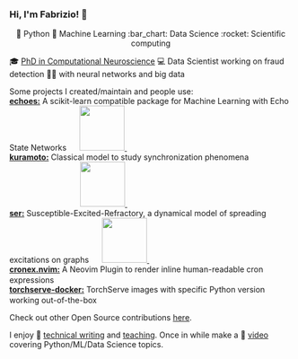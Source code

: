 ### Hi, I'm Fabrizio! 👋
<!--
[![Typing SVG](https://readme-typing-svg.herokuapp.com?font=roboto&size=18&duration=10000&color=dd9666&vCenter=true&width=900&height=20&lines=Data+Scientist,+avid+Pythonista+and+Open+Source+Advocate.+Welcome!)](https://git.io/typing-svg)
-->
<p align="center">
🐍 Python 🤖 Machine Learning :bar_chart: Data Science :rocket: Scientific computing 
</p>

🎓 [PhD in Computational Neuroscience](https://fabridamicelli.github.io/research.html) :computer: Data Scientist working on fraud detection 🕵🏽 with neural networks and big data

Some projects I created/maintain and people use:  
[**echoes:**](https://github.com/fabridamicelli/echoes) A scikit-learn compatible package for Machine Learning with Echo State Networks &nbsp;&nbsp;&nbsp;&nbsp;
<a href="https://pepy.tech/project/echoes"><img src="https://static.pepy.tech/badge/echoes" width="80">
<a href="https://pepy.tech/project/echoes"><img src="https://static.pepy.tech/badge/echoes/month" height="16">  
[**kuramoto:**](https://github.com/fabridamicelli/kuramoto) Classical model to study synchronization phenomena &nbsp; &nbsp; &nbsp; &nbsp; &nbsp; &nbsp; &nbsp; &nbsp; &nbsp; &nbsp; &nbsp; &nbsp; &nbsp; &nbsp; &nbsp; &nbsp; &nbsp; &nbsp; &nbsp; &nbsp; &nbsp; &nbsp; &nbsp;&nbsp;&nbsp;&nbsp;&nbsp;
<a href="https://pepy.tech/project/kuramoto"><img src="https://static.pepy.tech/badge/kuramoto" width="80">
<a href="https://pepy.tech/project/kuramoto"><img src="https://static.pepy.tech/badge/kuramoto/month" height="16">  
[**ser:**](https://github.com/fabridamicelli/ser) Susceptible-Excited-Refractory, a dynamical model of spreading excitations on graphs &nbsp;&nbsp;&nbsp;&nbsp;
<a href="https://pepy.tech/project/ser"><img src="https://static.pepy.tech/badge/ser" width="80">
<a href="https://pepy.tech/project/ser"><img src="https://static.pepy.tech/badge/ser/month" height="16"><br>
[**cronex.nvim:**](https://github.com/fabridamicelli/cronex.nvim) A Neovim Plugin to render inline human-readable cron expressions &nbsp; &nbsp; &nbsp;&nbsp; &nbsp;&nbsp; &nbsp; &nbsp;&nbsp; &nbsp; &nbsp;&nbsp;
<img src="https://img.shields.io/badge/downloads/month-1183-blue" height="16"><br>
[**torchserve-docker:**](https://github.com/fabridamicelli/torchserve-docker) TorchServe images with specific Python version working out-of-the-box &nbsp;
<img src="https://img.shields.io/docker/pulls/fabridamicelli/torchserve.svg" height="16">  

Check out other Open Source contributions [here](https://fabridamicelli.github.io/code.html).

I enjoy 📝 [technical writing](https://fabridamicelli.github.io/blog.html) and [teaching](https://fabridamicelli.github.io/python-course). Once in while make a :movie_camera: [video](https://www.youtube.com/channel/UCSsoI6LfalZggiLtjQMhSyg) covering Python/ML/Data Science topics.
<!--
<p align="center">
  <img src="https://github-readme-stats.vercel.app/api/top-langs?username=fabridamicelli&hide=Jupyter%20Notebook,liquid,html,scss,stylus,blade,css,objective-c,batchfile,dockerfile,javascript&show_icons=true&layout=compact&hide_title=true" alt="Top languages">
</p>
-->